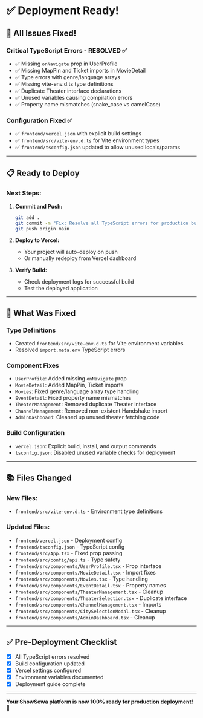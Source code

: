 # ✅ Deployment Ready!

## 🎉 All Issues Fixed!

### Critical TypeScript Errors - RESOLVED ✅
- ✅ Missing `onNavigate` prop in UserProfile
- ✅ Missing MapPin and Ticket imports in MovieDetail
- ✅ Type errors with genre/language arrays
- ✅ Missing vite-env.d.ts type definitions
- ✅ Duplicate Theater interface declarations
- ✅ Unused variables causing compilation errors
- ✅ Property name mismatches (snake_case vs camelCase)

### Configuration Fixed ✅
- ✅ `frontend/vercel.json` with explicit build settings
- ✅ `frontend/src/vite-env.d.ts` for Vite environment types
- ✅ `frontend/tsconfig.json` updated to allow unused locals/params

---

## 📋 Ready to Deploy

### Next Steps:

1. **Commit and Push:**
   ```bash
   git add .
   git commit -m "Fix: Resolve all TypeScript errors for production build"
   git push origin main
   ```

2. **Deploy to Vercel:**
   - Your project will auto-deploy on push
   - Or manually redeploy from Vercel dashboard

3. **Verify Build:**
   - Check deployment logs for successful build
   - Test the deployed application

---

## 🎯 What Was Fixed

### Type Definitions
- Created `frontend/src/vite-env.d.ts` for Vite environment variables
- Resolved `import.meta.env` TypeScript errors

### Component Fixes
- `UserProfile`: Added missing `onNavigate` prop
- `MovieDetail`: Added MapPin, Ticket imports
- `Movies`: Fixed genre/language array type handling
- `EventDetail`: Fixed property name mismatches
- `TheaterManagement`: Removed duplicate Theater interface
- `ChannelManagement`: Removed non-existent Handshake import
- `AdminDashboard`: Cleaned up unused theater fetching code

### Build Configuration
- `vercel.json`: Explicit build, install, and output commands
- `tsconfig.json`: Disabled unused variable checks for deployment

---

## 📚 Files Changed

### New Files:
- `frontend/src/vite-env.d.ts` - Environment type definitions

### Updated Files:
- `frontend/vercel.json` - Deployment config
- `frontend/tsconfig.json` - TypeScript config
- `frontend/src/App.tsx` - Fixed prop passing
- `frontend/src/config/api.ts` - Type safety
- `frontend/src/components/UserProfile.tsx` - Prop interface
- `frontend/src/components/MovieDetail.tsx` - Import fixes
- `frontend/src/components/Movies.tsx` - Type handling
- `frontend/src/components/EventDetail.tsx` - Property names
- `frontend/src/components/TheaterManagement.tsx` - Cleanup
- `frontend/src/components/TheaterSelection.tsx` - Duplicate interface
- `frontend/src/components/ChannelManagement.tsx` - Imports
- `frontend/src/components/CitySelectionModal.tsx` - Cleanup
- `frontend/src/components/AdminDashboard.tsx` - Cleanup

---

## ✅ Pre-Deployment Checklist

- [x] All TypeScript errors resolved
- [x] Build configuration updated
- [x] Vercel settings configured
- [x] Environment variables documented
- [x] Deployment guide complete

---

**Your ShowSewa platform is now 100% ready for production deployment! 🚀**

